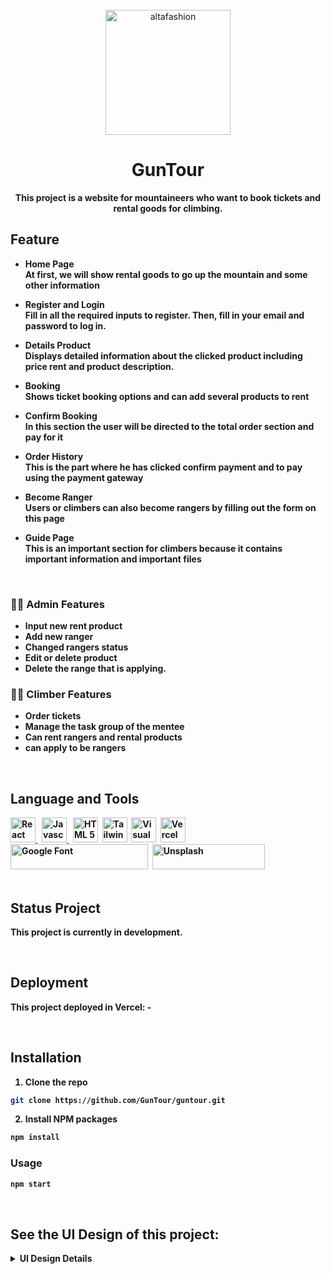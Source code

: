 <div align="center">
    <br>
        <img src="https://drive.google.com/uc?export=view&id=19Y3c2PUG9vg8bCsLh46otvuLjYw7CHJZ" alt="altafashion" width="200px"/>

# GunTour

<strong>This project is a website for mountaineers who want to book tickets and rental goods for climbing.<strong>

</div>

## Feature
- Home Page <br>
  At first, we will show rental goods to go up the mountain and some other information
  
- Register and Login <br>
  Fill in all the required inputs to register. Then, fill in your email and password to log in.

- Details Product <br>
  Displays detailed information about the clicked product including price rent and product description.

- Booking <br>
  Shows ticket booking options and can add several products to rent
  <br>
  
- Confirm Booking <br>
  In this section the user will be directed to the total order section and pay for it
  <br>
  
- Order History <br>
  This is the part where he has clicked confirm payment and to pay using the payment gateway
  <br>
  
- Become Ranger <br>
  Users or climbers can also become rangers by filling out the form on this page
  <br>

- Guide Page <br>
  This is an important section for climbers because it contains important information and important files
  <br>
    
<br>

### 👩‍💻 Admin Features

- Input new rent product
- Add new ranger
- Changed rangers status
- Edit or delete product
- Delete the range that is applying.

### 🧑‍🏫 Climber Features

- Order tickets
- Manage the task group of the mentee
- Can rent rangers and rental products
- can apply to be rangers

<br>

## Language and Tools
<div>
    <a href="https://reactjs.org/">
    <img src="https://drive.google.com/uc?export=view&id=1DMqkFq0deeshUptQYcT6gWuCRgCO1ecD" title="React JS" alt="React JS" width="40"/>
    </a>&nbsp;
    <a href="https://www.javascript.com/">
    <img src="https://drive.google.com/uc?export=view&id=1sYi_QrPDZEsF_1-5eQNRa84YFkcA_Qmi" title="Javascript" alt="Javascript" width="40"/>
    </a>&nbsp;
    <a href="https://www.w3schools.com/html/">
    <img src="https://drive.google.com/uc?export=view&id=1XPJKzToBlrQmMSff1NDoSCftzk0QQEJV" title="HTML 5" alt="HTML 5" width="40"/></a>&nbsp;
    <a href="https://tailwindcss.com/">
    <img src="https://drive.google.com/uc?export=view&id=1nMSZnnQmKXMfNfVpIWaTZlBDCqmSL_sx" title="Tailwind CSS" alt="Tailwind CSS" width="40"/></a>&nbsp;
    <a href="https://code.visualstudio.com/">
    <img src="https://drive.google.com/uc?export=view&id=1z9m4T_AYh_1O2qSCWdNn7-TmplDBgink" title="Visual Studio" alt="Visual Studio" width="40"/></a>&nbsp;
    <a href="https://vercel.com/">
    <img src="https://drive.google.com/uc?export=view&id=1i3h9awG8PtKshjU2Jsv1CBns4A32Pn8C" title="Vercel" alt="Vercel" width="40"/></a>&nbsp;
    <a href="https://fonts.google.com">
    <img src="https://drive.google.com/uc?export=view&id=1Mp9gYxSq4bB6jmy9-94aMzs2dATEWT_7" title="Google Fonts" alt="Google Font"  height="40"  width="220"/></a>&nbsp;
    <a href="https://www.unsplash.com/">
    <img src="https://drive.google.com/uc?export=view&id=1GbUbHrvIyTGyMj7jhW8pR4FmReQO6fhU" title="Pexels" alt="Unsplash"  height="40" width="180"/></a>&nbsp;
</div>

<br>

## Status Project
This project is currently in development.

<br>

## Deployment
This project deployed in Vercel: -

<br>
    
## Installation
1. Clone the repo
```sh
git clone https://github.com/GunTour/guntour.git
```
2. Install NPM packages
```sh
npm install
```

### Usage

```sh
npm start
```

<br/>

## See the UI Design of this project:

<details><summary>UI Design Details</summary>

- Home Page
  <img src="https://drive.google.com/uc?export=view&id=1HovynnzOPfa9jlZLJydVeHICt6jZvYdy" alt="Home"/>

- Register Page
  <img src="https://drive.google.com/uc?export=view&id=1M2fAUZF5nGsDpBJggpfoMJqw8zmwpPTw" alt="Register"/>

- Login Page
  <img src="https://drive.google.com/uc?export=view&id=1uhBVtxUnS9_f7_KfskcCw1utRDUP-NUB" alt="Login"/>
  
- 404 Page
  <img src="https://drive.google.com/uc?export=view&id=1qxsI4ty_PoAhoaPOnwJZuqNM4g5ZN2Ua" alt="404"/>

- Detail Product Page
  <img src="https://drive.google.com/uc?export=view&id=1IRo_xSZoBF9RwQ5_bX-snNcmGFnvHYBP" alt="Detail Product"/>

- Booking Page
  <img src="https://drive.google.com/uc?export=view&id=1UZ_Yd7jtGb9_UYp0AdWUVkzfLeJiHg8D" alt="Booking"/>

- Confirm Booking Page
  <img src="https://drive.google.com/uc?export=view&id=1uAd23Wyr53_HeV7XxgPaEfgV678j6nsn" alt="Confirm Booking"/>

- Order History Page
  <img src="https://drive.google.com/uc?export=view&id=1di5ByDwGqnVTR8D9bfhNV1PzgSYB4xU3" alt="Order History"/>

- Become Ranger Page
  <img src="https://drive.google.com/uc?export=view&id=1HZwAOFu9lKCwKX0osP5V6uaL5ihEltpG" alt="Become Ranger"/>

- Guide Page
  <img src="https://drive.google.com/uc?export=view&id=14tpUowmUbECOk3ukODC-8NyIoeloKa-h" alt="Guide"/>

- About Page
  <img src="https://drive.google.com/uc?export=view&id=16CrY76Ipld0K5_u4ynHBIFfx4OlqjDLL" alt="Guide"/>

</details>